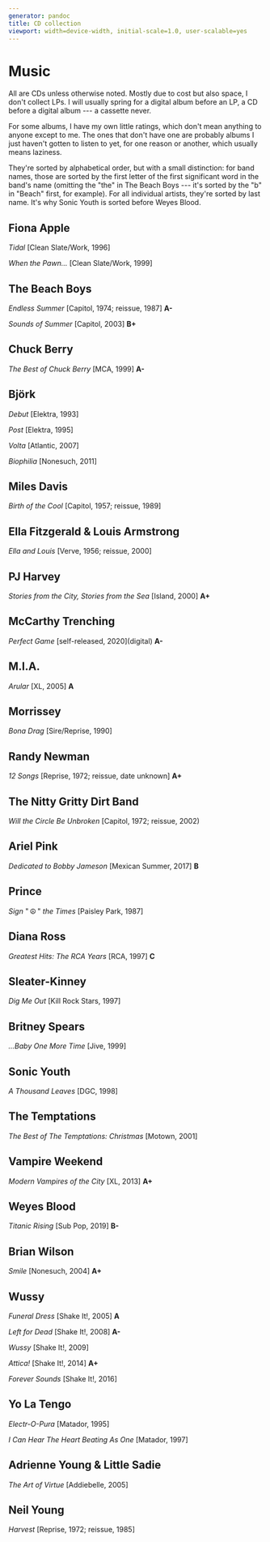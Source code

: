 ```yaml
---
generator: pandoc
title: CD collection
viewport: width=device-width, initial-scale=1.0, user-scalable=yes
---
```


# Music

All are CDs unless otherwise noted. Mostly due to cost but also space, I
don't collect LPs. I will usually spring for a digital album before an
LP, a CD before a digital album --- a cassette never.

For some albums, I have my own little ratings, which don't mean anything
to anyone except to me. The ones that don't have one are probably albums
I just haven't gotten to listen to yet, for one reason or another, which
usually means laziness.

They're sorted by alphabetical order, but with a small distinction: for
band names, those are sorted by the first letter of the first
significant word in the band's name (omitting the "the" in The Beach
Boys --- it's sorted by the "b" in "Beach" first, for example). For all
individual artists, they're sorted by last name. It's why Sonic Youth is
sorted before Weyes Blood.

## Fiona Apple

_Tidal_ \[Clean Slate/Work, 1996\]

_When the Pawn&hellip;_ \[Clean Slate/Work, 1999\]

## The Beach Boys

_Endless Summer_ \[Capitol, 1974; reissue, 1987\] **A-**

_Sounds of Summer_ \[Capitol, 2003\] **B+**

## Chuck Berry

_The Best of Chuck Berry_ \[MCA, 1999\] **A-**

## Björk

_Debut_ \[Elektra, 1993\]

_Post_ \[Elektra, 1995\]

_Volta_ \[Atlantic, 2007\]

_Biophilia_ \[Nonesuch, 2011\]

## Miles Davis

_Birth of the Cool_ \[Capitol, 1957; reissue, 1989\]

## Ella Fitzgerald & Louis Armstrong

_Ella and Louis_ \[Verve, 1956; reissue, 2000\]

## PJ Harvey

_Stories from the City, Stories from the Sea_ \[Island, 2000\] **A+**

## McCarthy Trenching

_Perfect Game_ \[self-released, 2020\](digital) **A-**

## M.I.A.

_Arular_ \[XL, 2005\] **A**

## Morrissey

_Bona Drag_ \[Sire/Reprise, 1990\]

## Randy Newman

_12 Songs_ \[Reprise, 1972; reissue, date unknown\] **A+**

## The Nitty Gritty Dirt Band

_Will the Circle Be Unbroken_ \[Capitol, 1972; reissue, 2002)

## Ariel Pink

_Dedicated to Bobby Jameson_ \[Mexican Summer, 2017\] **B**

## Prince

_Sign_ " ☮ " _the Times_ \[Paisley Park, 1987\]

## Diana Ross

_Greatest Hits: The RCA Years_ \[RCA, 1997\] **C**

## Sleater-Kinney

_Dig Me Out_ \[Kill Rock Stars, 1997\]

## Britney Spears

_...Baby One More Time_ \[Jive, 1999\]

## Sonic Youth

_A Thousand Leaves_ \[DGC, 1998\]

## The Temptations

_The Best of The Temptations: Christmas_ \[Motown, 2001\]

## Vampire Weekend

_Modern Vampires of the City_ \[XL, 2013\] **A+**

## Weyes Blood

_Titanic Rising_ \[Sub Pop, 2019\] **B-**

## Brian Wilson

_Smile_ \[Nonesuch, 2004\] **A+**

## Wussy

_Funeral Dress_ \[Shake It!, 2005\] **A**

_Left for Dead_ \[Shake It!, 2008\] **A-**

_Wussy_ \[Shake It!, 2009\]

_Attica!_ \[Shake It!, 2014\] **A+**

_Forever Sounds_ \[Shake It!, 2016\]

## Yo La Tengo

_Electr-O-Pura_ \[Matador, 1995\]

_I Can Hear The Heart Beating As One_ \[Matador, 1997\]

## Adrienne Young & Little Sadie

_The Art of Virtue_ \[Addiebelle, 2005\]

## Neil Young

_Harvest_ \[Reprise, 1972; reissue, 1985\]
